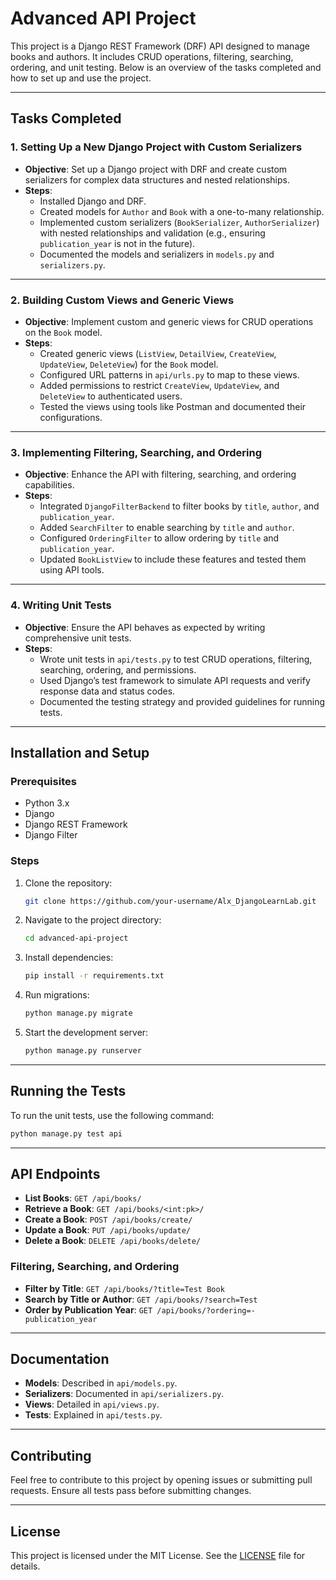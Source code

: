 # Advanced API Project

This project is a Django REST Framework (DRF) API designed to manage books and authors. It includes CRUD operations, filtering, searching, ordering, and unit testing. Below is an overview of the tasks completed and how to set up and use the project.

---

## **Tasks Completed**

### **1. Setting Up a New Django Project with Custom Serializers**
- **Objective**: Set up a Django project with DRF and create custom serializers for complex data structures and nested relationships.
- **Steps**:
  - Installed Django and DRF.
  - Created models for `Author` and `Book` with a one-to-many relationship.
  - Implemented custom serializers (`BookSerializer`, `AuthorSerializer`) with nested relationships and validation (e.g., ensuring `publication_year` is not in the future).
  - Documented the models and serializers in `models.py` and `serializers.py`.

---

### **2. Building Custom Views and Generic Views**
- **Objective**: Implement custom and generic views for CRUD operations on the `Book` model.
- **Steps**:
  - Created generic views (`ListView`, `DetailView`, `CreateView`, `UpdateView`, `DeleteView`) for the `Book` model.
  - Configured URL patterns in `api/urls.py` to map to these views.
  - Added permissions to restrict `CreateView`, `UpdateView`, and `DeleteView` to authenticated users.
  - Tested the views using tools like Postman and documented their configurations.

---

### **3. Implementing Filtering, Searching, and Ordering**
- **Objective**: Enhance the API with filtering, searching, and ordering capabilities.
- **Steps**:
  - Integrated `DjangoFilterBackend` to filter books by `title`, `author`, and `publication_year`.
  - Added `SearchFilter` to enable searching by `title` and `author`.
  - Configured `OrderingFilter` to allow ordering by `title` and `publication_year`.
  - Updated `BookListView` to include these features and tested them using API tools.

---

### **4. Writing Unit Tests**
- **Objective**: Ensure the API behaves as expected by writing comprehensive unit tests.
- **Steps**:
  - Wrote unit tests in `api/tests.py` to test CRUD operations, filtering, searching, ordering, and permissions.
  - Used Django’s test framework to simulate API requests and verify response data and status codes.
  - Documented the testing strategy and provided guidelines for running tests.

---

## **Installation and Setup**

### **Prerequisites**
- Python 3.x
- Django
- Django REST Framework
- Django Filter

### **Steps**
1. Clone the repository:
   ```bash
   git clone https://github.com/your-username/Alx_DjangoLearnLab.git
   ```
2. Navigate to the project directory:
   ```bash
   cd advanced-api-project
   ```
3. Install dependencies:
   ```bash
   pip install -r requirements.txt
   ```
4. Run migrations:
   ```bash
   python manage.py migrate
   ```
5. Start the development server:
   ```bash
   python manage.py runserver
   ```

---

## **Running the Tests**
To run the unit tests, use the following command:
```bash
python manage.py test api
```

---

## **API Endpoints**
- **List Books**: `GET /api/books/`
- **Retrieve a Book**: `GET /api/books/<int:pk>/`
- **Create a Book**: `POST /api/books/create/`
- **Update a Book**: `PUT /api/books/update/`
- **Delete a Book**: `DELETE /api/books/delete/`

### **Filtering, Searching, and Ordering**
- **Filter by Title**: `GET /api/books/?title=Test Book`
- **Search by Title or Author**: `GET /api/books/?search=Test`
- **Order by Publication Year**: `GET /api/books/?ordering=-publication_year`

---

## **Documentation**
- **Models**: Described in `api/models.py`.
- **Serializers**: Documented in `api/serializers.py`.
- **Views**: Detailed in `api/views.py`.
- **Tests**: Explained in `api/tests.py`.

---

## **Contributing**
Feel free to contribute to this project by opening issues or submitting pull requests. Ensure all tests pass before submitting changes.

---

## **License**
This project is licensed under the MIT License. See the [LICENSE](LICENSE) file for details.

